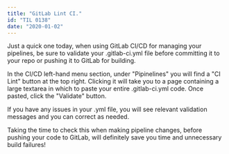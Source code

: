 ```yaml
---
title: "GitLab Lint CI."
id: "TIL 0138"
date: "2020-01-02"
---
```


Just a quick one today, when using GitLab CI/CD for managing your pipelines, be sure to validate your .gitlab-ci.yml file before committing it to your repo or pushing it to GitLab for building. 

In the CI/CD left-hand menu section, under "Pipinelines" you will find a "CI Lint" button at the top right. Clicking it will take you to a page containing a large textarea in which to paste your entire .gitlab-ci.yml code. Once pasted, click the "Validate" button. 

If you have any issues in your .yml file, you will see relevant validation messages and you can correct as needed. 

Taking the time to check this when making pipeline changes, before pushing your code to GitLab, will definitely save you time and unnecessary build failures! 
